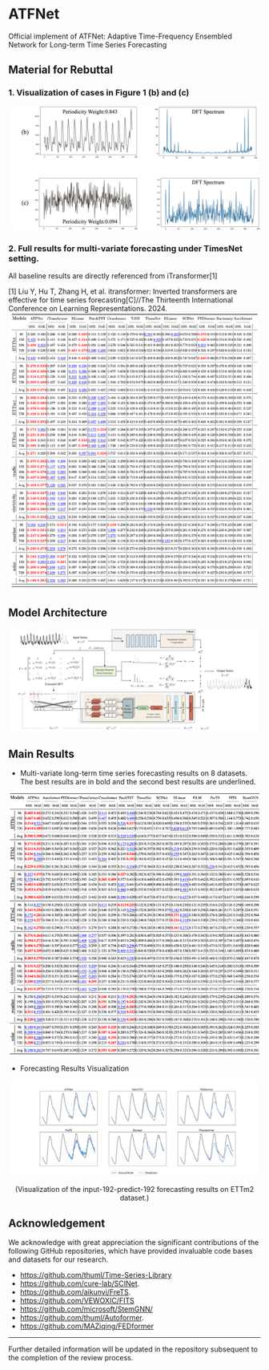# ATFNet
Official implement of ATFNet: Adaptive Time-Frequency Ensembled Network for Long-term Time Series Forecasting

## Material for Rebuttal
### 1. Visualization of cases in Figure 1 (b) and (c)
![](figs/Figure1_showcase.png)
### 2. Full results for multi-variate forecasting under TimesNet setting. 
All baseline results are directly referenced from iTransformer[1]

[1] Liu Y, Hu T, Zhang H, et al. itransformer: Inverted transformers are effective for time series forecasting[C]//The Thirteenth International Conference on Learning Representations. 2024.
![](figs/Result.png)

## Model Architecture
![ATFNet](figs/ATFNet.png)

## Main Results
- Multi-variate long-term time series forecasting results on 8 datasets. The best results are in bold and the second best results are underlined.  

![Result](figs/Tables.png)


- Forecasting Results Visualization

![Visual](figs/ETTm2_case.svg)
<center>(Visualization of the input-192-predict-192 forecasting results on ETTm2 dataset.)</center>

## Acknowledgement
We acknowledge with great appreciation the significant contributions of the following GitHub repositories, which have provided invaluable code bases and datasets for our research.

- https://github.com/thuml/Time-Series-Library
- https://github.com/cure-lab/SCINet.
- https://github.com/aikunyi/FreTS.
- https://github.com/VEWOXIC/FITS
- https://github.com/microsoft/StemGNN/
- https://github.com/thuml/Autoformer.
- https://github.com/MAZiqing/FEDformer

---
Further detailed information will be updated in the repository subsequent to the completion of the review process.
